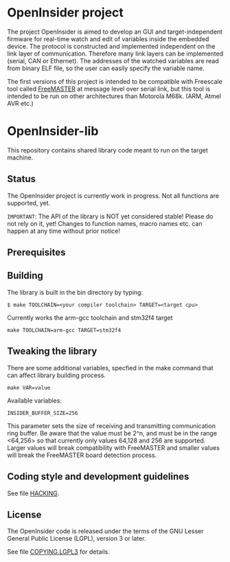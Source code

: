 OpenInsider project
===================

  The project OpenInsider is aimed to develop an GUI and target-independent
firmware for real-time watch and edit of variables inside the embedded device.
The protocol is constructed and implemented independent on the link layer of
communication. Therefore many link layers can be implemented (serial, CAN or
Ethernet). The addresses of the watched variables are read from binary ELF
file, so the user can easily specify the variable name.

  The first versions of this project is intended to be compatible with
Freescale tool called [FreeMASTER](http://www.freescale.com/Freemaster) at
message level over serial link, but this tool is intended to be run on other
architectures than Motorola M68k. (ARM, Atmel AVR etc.)


OpenInsider-lib
===============

  This repository contains shared library code meant to run on the target
machine.

Status
------

  The OpenInsider project is currently work in progress. Not all functions
are supported, yet.

`IMPORTANT`:
The API of the library is NOT yet considered stable! Please do not rely on
it, yet! Changes to function names, macro names etc. can happen at any time
without prior notice!

Prerequisites
-------------
  

Building
--------

The library is built in the bin directory by typing:


```
$ make TOOLCHAIN=<your compiler toolchain> TARGET=<target cpu>
```

Currently works the arm-gcc toolchain and stm32f4 target

```
make TOOLCHAIN=arm-gcc TARGET=stm32f4
```

Tweaking the library
--------------------

There are some additional variables, specfied in the make command that can
affect library building process.

```
make VAR=value
```

Available variables:


`INSIDER_BUFFER_SIZE=256`

This parameter sets the size of receiving and transmitting communication ring
buffer. Be aware that the value must be 2^n, and must be in the range <64,256>
so that currently only values 64,128 and 256 are supported. Larger values will
break compatibility with FreeMASTER and smaller values will break the FreeMASTER
board detection process.


Coding style and development guidelines
---------------------------------------

See file [HACKING](HACKING).


License
-------

The OpenInsider code is released under the terms of the GNU Lesser General
Public License (LGPL), version 3 or later.

See file [COPYING.LGPL3](COPYING.LGPL3) for details.



